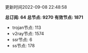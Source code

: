 更新时间2022-09-08 22:48:58

**总订阅: 64**
**总节点: 9270**
**有效节点: 1871**
- trojan节点: 113
- v2ray节点: 1574
- ssr节点: 6
- ss节点: 178

